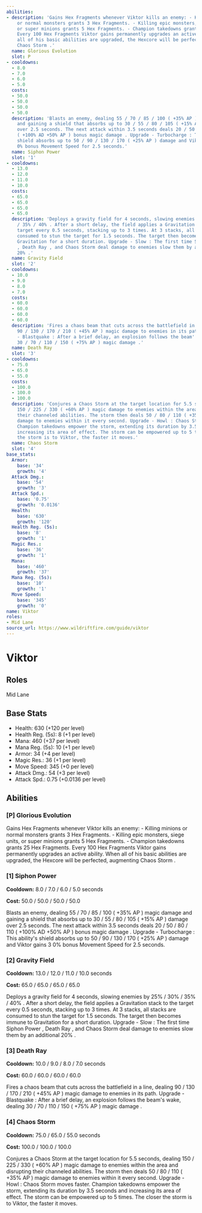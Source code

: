 ```yaml
---
abilities:
- description: 'Gains Hex Fragments whenever Viktor kills an enemy: - Killing minions
    or normal monsters grants 3 Hex Fragments. - Killing epic monsters, siege units,
    or super minions grants 5 Hex Fragments. - Champion takedowns grants 25 Hex Fragments.
    Every 100 Hex Fragments Viktor gains permanently upgrades an active ability. When
    all of his basic abilities are upgraded, the Hexcore will be perfected, augmenting
    Chaos Storm .'
  name: Glorious Evolution
  slot: P
- cooldowns:
  - 8.0
  - 7.0
  - 6.0
  - 5.0
  costs:
  - 50.0
  - 50.0
  - 50.0
  - 50.0
  description: 'Blasts an enemy, dealing 55 / 70 / 85 / 100 ( +35% AP ) magic damage
    and gaining a shield that absorbs up to 30 / 55 / 80 / 105 ( +15% AP ) damage
    over 2.5 seconds. The next attack within 3.5 seconds deals 20 / 50 / 80 / 110
    ( +100% AD +50% AP ) bonus magic damage . Upgrade - Turbocharge : This ability''s
    shield absorbs up to 50 / 90 / 130 / 170 ( +25% AP ) damage and Viktor gains 3
    0% bonus Movement Speed for 2.5 seconds.'
  name: Siphon Power
  slot: '1'
- cooldowns:
  - 13.0
  - 12.0
  - 11.0
  - 10.0
  costs:
  - 65.0
  - 65.0
  - 65.0
  - 65.0
  description: 'Deploys a gravity field for 4 seconds, slowing enemies by 25% / 30%
    / 35% / 40% . After a short delay, the field applies a Gravitation stack to the
    target every 0.5 seconds, stacking up to 3 times. At 3 stacks, all stacks are
    consumed to stun the target for 1.5 seconds. The target then becomes immune to
    Gravitation for a short duration. Upgrade - Slow : The first time Siphon Power
    , Death Ray , and Chaos Storm deal damage to enemies slow them by an additional
    20% .'
  name: Gravity Field
  slot: '2'
- cooldowns:
  - 10.0
  - 9.0
  - 8.0
  - 7.0
  costs:
  - 60.0
  - 60.0
  - 60.0
  - 60.0
  description: 'Fires a chaos beam that cuts across the battlefield in a line, dealing
    90 / 130 / 170 / 210 ( +45% AP ) magic damage to enemies in its path. Upgrade
    - Blastquake : After a brief delay, an explosion follows the beam''s wake, dealing
    30 / 70 / 110 / 150 ( +75% AP ) magic damage .'
  name: Death Ray
  slot: '3'
- cooldowns:
  - 75.0
  - 65.0
  - 55.0
  costs:
  - 100.0
  - 100.0
  - 100.0
  description: 'Conjures a Chaos Storm at the target location for 5.5 seconds, dealing
    150 / 225 / 330 ( +60% AP ) magic damage to enemies within the area and disrupting
    their channeled abilities. The storm then deals 50 / 80 / 110 ( +35% AP ) magic
    damage to enemies within it every second. Upgrade - Howl : Chaos Storm moves faster.
    Champion takedowns empower the storm, extending its duration by 3.5 seconds and
    increasing its area of effect. The storm can be empowered up to 5 times. The closer
    the storm is to Viktor, the faster it moves.'
  name: Chaos Storm
  slot: '4'
base_stats:
  Armor:
    base: '34'
    growth: '4'
  Attack Dmg.:
    base: '54'
    growth: '3'
  Attack Spd.:
    base: '0.75'
    growth: '0.0136'
  Health:
    base: '630'
    growth: '120'
  Health Reg. (5s):
    base: '8'
    growth: '1'
  Magic Res.:
    base: '36'
    growth: '1'
  Mana:
    base: '460'
    growth: '37'
  Mana Reg. (5s):
    base: '10'
    growth: '1'
  Move Speed:
    base: '345'
    growth: '0'
name: Viktor
roles:
- Mid Lane
source_url: https://www.wildriftfire.com/guide/viktor
---
```


# Viktor

## Roles

Mid Lane

## Base Stats

- Health: 630 (+120 per level)
- Health Reg. (5s): 8 (+1 per level)
- Mana: 460 (+37 per level)
- Mana Reg. (5s): 10 (+1 per level)
- Armor: 34 (+4 per level)
- Magic Res.: 36 (+1 per level)
- Move Speed: 345 (+0 per level)
- Attack Dmg.: 54 (+3 per level)
- Attack Spd.: 0.75 (+0.0136 per level)

## Abilities

### [P] Glorious Evolution

Gains Hex Fragments whenever Viktor kills an enemy: - Killing minions or normal monsters grants 3 Hex Fragments. - Killing epic monsters, siege units, or super minions grants 5 Hex Fragments. - Champion takedowns grants 25 Hex Fragments. Every 100 Hex Fragments Viktor gains permanently upgrades an active ability. When all of his basic abilities are upgraded, the Hexcore will be perfected, augmenting Chaos Storm .

### [1] Siphon Power

**Cooldown:** 8.0 / 7.0 / 6.0 / 5.0 seconds

**Cost:** 50.0 / 50.0 / 50.0 / 50.0

Blasts an enemy, dealing 55 / 70 / 85 / 100 ( +35% AP ) magic damage and gaining a shield that absorbs up to 30 / 55 / 80 / 105 ( +15% AP ) damage over 2.5 seconds. The next attack within 3.5 seconds deals 20 / 50 / 80 / 110 ( +100% AD +50% AP ) bonus magic damage . Upgrade - Turbocharge : This ability's shield absorbs up to 50 / 90 / 130 / 170 ( +25% AP ) damage and Viktor gains 3 0% bonus Movement Speed for 2.5 seconds.

### [2] Gravity Field

**Cooldown:** 13.0 / 12.0 / 11.0 / 10.0 seconds

**Cost:** 65.0 / 65.0 / 65.0 / 65.0

Deploys a gravity field for 4 seconds, slowing enemies by 25% / 30% / 35% / 40% . After a short delay, the field applies a Gravitation stack to the target every 0.5 seconds, stacking up to 3 times. At 3 stacks, all stacks are consumed to stun the target for 1.5 seconds. The target then becomes immune to Gravitation for a short duration. Upgrade - Slow : The first time Siphon Power , Death Ray , and Chaos Storm deal damage to enemies slow them by an additional 20% .

### [3] Death Ray

**Cooldown:** 10.0 / 9.0 / 8.0 / 7.0 seconds

**Cost:** 60.0 / 60.0 / 60.0 / 60.0

Fires a chaos beam that cuts across the battlefield in a line, dealing 90 / 130 / 170 / 210 ( +45% AP ) magic damage to enemies in its path. Upgrade - Blastquake : After a brief delay, an explosion follows the beam's wake, dealing 30 / 70 / 110 / 150 ( +75% AP ) magic damage .

### [4] Chaos Storm

**Cooldown:** 75.0 / 65.0 / 55.0 seconds

**Cost:** 100.0 / 100.0 / 100.0

Conjures a Chaos Storm at the target location for 5.5 seconds, dealing 150 / 225 / 330 ( +60% AP ) magic damage to enemies within the area and disrupting their channeled abilities. The storm then deals 50 / 80 / 110 ( +35% AP ) magic damage to enemies within it every second. Upgrade - Howl : Chaos Storm moves faster. Champion takedowns empower the storm, extending its duration by 3.5 seconds and increasing its area of effect. The storm can be empowered up to 5 times. The closer the storm is to Viktor, the faster it moves.

